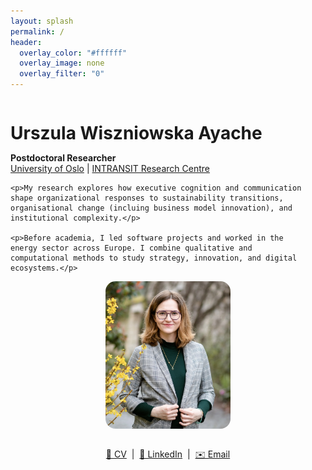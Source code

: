 ```yaml
---
layout: splash
permalink: /
header:
  overlay_color: "#ffffff"
  overlay_image: none
  overlay_filter: "0"
---
```


<div style="display: flex; align-items: center; justify-content: space-between; flex-wrap: wrap;">
  <div style="flex: 1; min-width: 300px; padding-right: 20px;">
    <h1 style="margin-bottom: 0.5em;">Urszula Wiszniowska Ayache</h1>
    <p><strong>Postdoctoral Researcher</strong><br>
    <a href="https://www.uio.no/english/" target="_blank">University of Oslo</a> | <a href="https://www.sv.uio.no/tik/english/research/centre/intransit/" target="_blank">INTRANSIT Research Centre</a></p>

    <p>My research explores how executive cognition and communication shape organizational responses to sustainability transitions, organisational change (incluing business model innovation), and institutional complexity.</p>

    <p>Before academia, I led software projects and worked in the energy sector across Europe. I combine qualitative and computational methods to study strategy, innovation, and digital ecosystems.</p>
  </div>

  <div style="flex: 1; min-width: 250px; text-align: center;">
    <img src="/images/Photo.jpg" alt="Urszula Wiszniowska Ayache" style="max-width: 200px; border-radius: 16px; margin-bottom: 1em;" />
    <p>
      <a href="/cv/" target="_blank">📄 CV</a> &nbsp;|&nbsp;
      <a href="https://www.linkedin.com/in/urszulawiszniowskaayache/" target="_blank">🔗 LinkedIn</a> &nbsp;|&nbsp;
      <a href="mailto:urszulwa@ifi.uio.no">✉️ Email</a>
    </p>
  </div>
</div>
